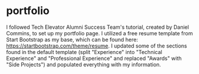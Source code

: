# portfolio
I followed Tech Elevator Alumni Success Team's tutorial, created by Daniel Commins, to set up my portfolio page.
I utilized a free resume template from Start Bootstrap as my base, which can be found here: https://startbootstrap.com/theme/resume. 
I updated some of the sections found in the default template (split "Experience" into "Technical Experience" and "Professional Experience" and replaced "Awards" with "Side Projects") and populated everything with my information.
